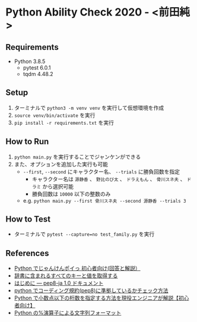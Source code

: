 # Python Ability Check 2020 - <前田純>

## Requirements

- Python 3.8.5
  - pytest 6.0.1
  - tqdm 4.48.2

## Setup

1. ターミナルで `python3 -m venv venv` を実行して仮想環境を作成
1. `source venv/bin/activate` を実行
1. `pip install -r requirements.txt` を実行

## How to Run

1. `python main.py` を実行することでジャンケンができる
1. また、オプションを追加した実行も可能
   - `--first`, `--second` にキャラクター名、 `--trials` に勝負回数を指定
     - キャラクター名は `源静香` 、 `野比のび太` 、 `ドラえもん` 、 `骨川スネ夫` 、 `ドラミ` から選択可能
     - 勝負回数は `10000` 以下の整数のみ
   - e.g. `python main.py --first 骨川スネ夫 --second 源静香 --trials 3`

## How to Test

- ターミナルで `pytest --capture=no test_family.py` を実行

## References

- [Python でじゃんけんポイっ 初心者向け(回答と解説）](https://qiita.com/sandream/items/01374069f447b7748eba)
- [辞書に含まれるすべてのキーと値を取得する
  ](https://www.javadrive.jp/python/dictionary/index8.html)
- [はじめに — pep8-ja 1.0 ドキュメント](https://pep8-ja.readthedocs.io/ja/latest/)
- [python でコーディング規約(pep8)に準拠しているかチェック方法](https://qiita.com/HyunwookPark/items/b54baf66710ca5fa647a)
- [Python で小数点以下の桁数を指定する方法を現役エンジニアが解説【初心者向け】](https://techacademy.jp/magazine/23378)
- [Python の%演算子による文字列フォーマット](https://qiita.com/takahiro_itazuri/items/e585b46d096036bc837f)
